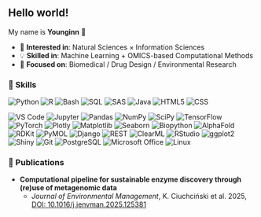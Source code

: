 ## Hello world!

My name is **Younginn** 👋
<!--
My interests lie in exploring and innovating at the intersection of **natural sciences** and **information sciences**, through computational methods, ranging from predictive **machine learning (ML)** and **deep learning (DL)** to rigorous, deep **OMICS-based** analyses. I utilize real-life data to drive significant practical advancements, with a focus on **biomedical** and **environmental research**. 
-->

- 🔭 **Interested in**: Natural Sciences × Information Sciences
- 💡 **Skilled in**: Machine Learning + OMICS-based Computational Methods
- 🧬 **Focused on**: Biomedical / Drug Design / Environmental Research


### 🚀 Skills

<!--
`.py`, `.ipynb`, `.R`, `.Rmd`, `.sh`, `.sas`

`.html`, `.css`, `.java`, `.sql`
-->

<!-- https://simpleicons.org/ -->
![Python](https://img.shields.io/badge/Python-3776AB?style=for-the-badge&logo=python&logoColor=white)
![R](https://img.shields.io/badge/R-276DC3?style=for-the-badge&logo=R&logoColor=white)
![Bash](https://img.shields.io/badge/Bash-4EAA25?style=for-the-badge&logo=gnubash&logoColor=white)
![SQL](https://img.shields.io/badge/SQL-4169E1?style=for-the-badge&logo=databricks&logoColor=white)
![SAS](https://img.shields.io/badge/SAS-007CC3?style=for-the-badge&logo=chartdotjs&logoColor=white)
![Java](https://img.shields.io/badge/Java-007396?style=for-the-badge&logo=coffeescript&logoColor=white)
![HTML5](https://img.shields.io/badge/HTML5-E34F26?style=for-the-badge&logo=html5&logoColor=white)
![CSS](https://img.shields.io/badge/CSS-1572B6?style=for-the-badge&logo=css&logoColor=white)

![VS Code](https://img.shields.io/badge/VS%20Code-007ACC?style=for-the-badge&logo=visualstudiocode&logoColor=white)
![Jupyter](https://img.shields.io/badge/Jupyter-F37626?style=for-the-badge&logo=jupyter&logoColor=white)
![Pandas](https://img.shields.io/badge/Pandas-150458?style=for-the-badge&logo=pandas&logoColor=white)
![NumPy](https://img.shields.io/badge/NumPy-013243?style=for-the-badge&logo=numpy&logoColor=white)
![SciPy](https://img.shields.io/badge/SciPy-8CAAE6?style=for-the-badge&logo=scipy&logoColor=white)
![TensorFlow](https://img.shields.io/badge/TensorFlow-FF6F00?style=for-the-badge&logo=tensorflow&logoColor=white)
![PyTorch](https://img.shields.io/badge/PyTorch-EE4C2C?style=for-the-badge&logo=pytorch&logoColor=white)
![Plotly](https://img.shields.io/badge/Plotly-3F00D3?style=for-the-badge&logo=plotly&logoColor=white)
![Matplotlib](https://img.shields.io/badge/Matplotlib-003366?style=for-the-badge&logo=plotly&logoColor=white)
![Seaborn](https://img.shields.io/badge/Seaborn-82C8D9?style=for-the-badge&logo=chartdotjs&logoColor=black)
![Biopython](https://img.shields.io/badge/Biopython-0096D8?style=for-the-badge&logo=python&logoColor=white)
![AlphaFold](https://img.shields.io/badge/AlphaFold-1E4D8B?style=for-the-badge&logo=google&logoColor=white)
![RDKit](https://img.shields.io/badge/RDKit-003366?style=for-the-badge&logo=python&logoColor=white)
![PyMOL](https://img.shields.io/badge/PyMOL-0099CC?style=for-the-badge&logo=python&logoColor=white)
![Django](https://img.shields.io/badge/Django-092E20?style=for-the-badge&logo=django&logoColor=white)
![REST](https://img.shields.io/badge/REST%20API-00599C?style=for-the-badge&logo=postman&logoColor=white)
![ClearML](https://img.shields.io/badge/ClearML-00BFA6?style=for-the-badge&logo=mlflow&logoColor=white)
![RStudio](https://img.shields.io/badge/RStudio-75AADB?style=for-the-badge&logo=R&logoColor=white)
![ggplot2](https://img.shields.io/badge/ggplot2-276DC3?style=for-the-badge&logo=databricks&logoColor=white)
![Shiny](https://img.shields.io/badge/Shiny-4D708B?style=for-the-badge&logo=r&logoColor=white)
![Git](https://img.shields.io/badge/Git-F05032?style=for-the-badge&logo=git&logoColor=white)
![PostgreSQL](https://img.shields.io/badge/PostgreSQL-336791?style=for-the-badge&logo=postgresql&logoColor=white)
![Microsoft Office](https://img.shields.io/badge/Microsoft%20Office-D83B01?style=for-the-badge&logo=bookstack&logoColor=white)
![Linux](https://img.shields.io/badge/Linux-000000?style=for-the-badge&logo=linux&logoColor=white)

### 📝 Publications

* **Computational pipeline for sustainable enzyme discovery through (re)use of metagenomic data**
    * *Journal of Environmental Management*, K. Ciuchciński et al. 2025, [DOI: 10.1016/j.jenvman.2025.125381](https://doi.org/10.1016/j.jenvman.2025.125381)
    

<!--
### 📂 Projects

#### **INDEPTH/Grieg Project**
* **Duration:** October 2022 – April 2024
* **Focus:** **Computational Bioprospecting** and analysis of deep-sea marine ecosystems.
* **Impact:** Designed and evaluated **novel computational pipelines** for **metagenomic** and bioprospecting analyses, conducted in collaboration with the University of Gdańsk, Polish Academy of Sciences, and University of Bergen.


#### **Deep Learning in Life Sciences Hackathon**
* **Duration:** March 2025 – June 2025 (4EU+ at Heidelberg University)
* **Focus:** Exploration of **Machine Learning (ML) applications** across diverse life science data.
* **Impact:** Developed projects utilizing state-of-the-art **Deep Learning** models for **Omics**, **Image Analysis**, and **Drug Design** applications.

#### **Interdisciplinary Drug Design Project**
* **Duration:** October 2023 – February 2024 (4EU+ at Charles University)
* **Focus:** Molecular Biology and **ML-based Drug Design**.
* **Impact:** Evaluated the strengths and limitations of both classical and machine learning methods for drug candidate selection.
* **Repository:** [Project Repo](https://github.com/young-sudo/meet-eu-2023-projects)
-->



<!--
**young-sudo/young-sudo** is a ✨ _special_ ✨ repository because its `README.md` (this file) appears on your GitHub profile.
-->

